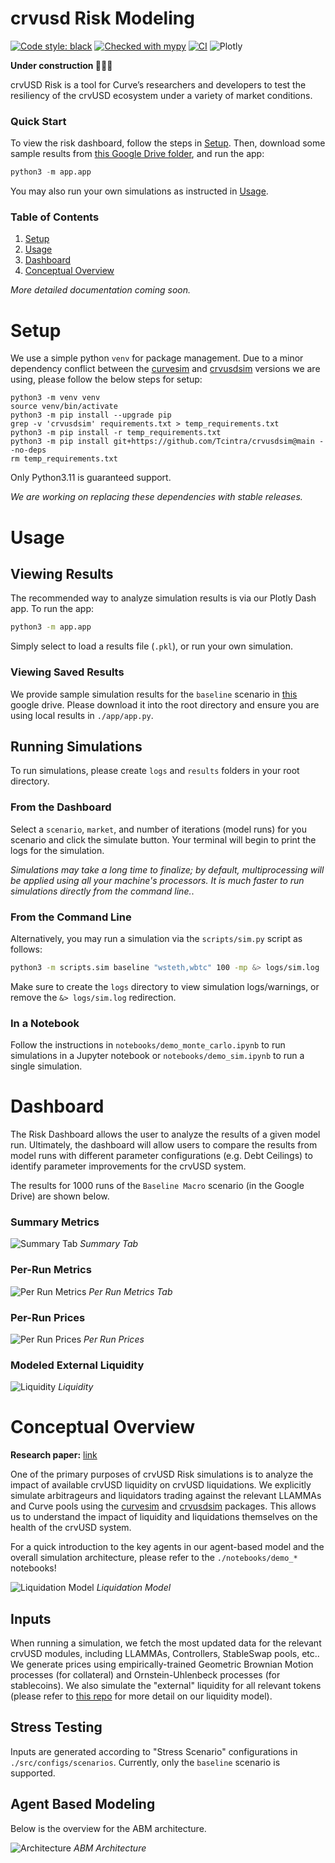 crvusd Risk Modeling
=======================================

[![Code style: black](https://img.shields.io/badge/code%20style-black-000000.svg)](https://github.com/psf/black)
[![Checked with mypy](http://www.mypy-lang.org/static/mypy_badge.svg)](http://mypy-lang.org/)
[![CI](https://github.com/xenophonlabs/crvUSDrisk/actions/workflows/CI.yml/badge.svg)](https://github.com/xenophonlabs/crvUSDrisk/actions/workflows/CI.yml/badge.svg)
![Plotly](https://img.shields.io/badge/Plotly-%233F4F75.svg?style=flat&logo=plotly&logoColor=white)

**Under construction 👷🏽‍♂️**

crvUSD Risk is a tool for Curve’s researchers and developers to test the resiliency of the crvUSD ecosystem under a variety of market conditions. 

### Quick Start

To view the risk dashboard, follow the steps in [Setup](#setup). Then, download some sample results from [this Google Drive folder](https://drive.google.com/drive/folders/13f6Z8FHI-NTGIbm67hdHpm2Q_IIq9sIs?usp=sharing), and run the app:

```python
python3 -m app.app
```

You may also run your own simulations as instructed in [Usage](#usage).

### Table of Contents

1. [Setup](#setup)
2. [Usage](#usage)
3. [Dashboard](#dashboard)
4. [Conceptual Overview](#conceptual-overview)

*More detailed documentation coming soon.*

# Setup

We use a simple python `venv` for package management. Due to a minor dependency conflict between the [curvesim](https://github.com/curveresearch/curvesim/tree/main) and [crvusdsim](https://github.com/0xreviews/crvusdsim) versions we are using, please follow the below steps for setup:

```
python3 -m venv venv
source venv/bin/activate
python3 -m pip install --upgrade pip
grep -v 'crvusdsim' requirements.txt > temp_requirements.txt
python3 -m pip install -r temp_requirements.txt
python3 -m pip install git+https://github.com/Tcintra/crvusdsim@main --no-deps
rm temp_requirements.txt
```

Only Python3.11 is guaranteed support.

*We are working on replacing these dependencies with stable releases.*

# Usage

## Viewing Results

The recommended way to analyze simulation results is via our Plotly Dash app. To run the app:

```bash
python3 -m app.app
```

Simply select to load a results file (`.pkl`), or run your own simulation.

### Viewing Saved Results

We provide sample simulation results for the `baseline` scenario in [this](https://drive.google.com/drive/folders/13f6Z8FHI-NTGIbm67hdHpm2Q_IIq9sIs?usp=sharing) google drive. Please download it into the root directory and ensure you are using local results in `./app/app.py`.

## Running Simulations

To run simulations, please create `logs` and `results` folders in your root directory.

### From the Dashboard

Select a `scenario`, `market`, and number of iterations (model runs) for you scenario and click the simulate button. Your terminal will begin to print the logs for the simulation. 

*Simulations may take a long time to finalize; by default, multiprocessing will be applied using all your machine's processors. It is much faster to run simulations directly from the command line.*.

### From the Command Line

Alternatively, you may run a simulation via the `scripts/sim.py` script as follows:

```bash
python3 -m scripts.sim baseline "wsteth,wbtc" 100 -mp &> logs/sim.log
```

Make sure to create the `logs` directory to view simulation logs/warnings, or remove the `&> logs/sim.log` redirection.

### In a Notebook

Follow the instructions in `notebooks/demo_monte_carlo.ipynb` to run simulations in a Jupyter notebook or `notebooks/demo_sim.ipynb` to run a single simulation.

# Dashboard

The Risk Dashboard allows the user to analyze the results of a given model run. Ultimately, the dashboard will allow users to compare the results from model runs with different parameter configurations (e.g. Debt Ceilings) to identify parameter improvements for the crvUSD system.

The results for 1000 runs of the `Baseline Macro` scenario (in the Google Drive) are shown below.

### Summary Metrics

![Summary Tab](./figs/samples/summary.png)
*Summary Tab*

### Per-Run Metrics
![Per Run Metrics](./figs/samples/per_run_metrics.png)
*Per Run Metrics Tab*

### Per-Run Prices
![Per Run Prices](./figs/samples/per_run_prices.png)
*Per Run Prices*

### Modeled External Liquidity
![Liquidity](./figs/samples/liquidity.png)
*Liquidity*

# Conceptual Overview

**Research paper:** [link](https://xenophonlabs.com/papers/_INTERNAL__An_ABS_Engine_for_crvUSD.pdf)

One of the primary purposes of crvUSD Risk simulations is to analyze the impact of available crvUSD liquidity on crvUSD liquidations. We explicitly simulate arbitrageurs and liquidators trading against the relevant LLAMMAs and Curve pools using the [curvesim](https://github.com/curveresearch/curvesim/tree/main) and [crvusdsim](https://github.com/0xreviews/crvusdsim) packages. This allows us to understand the impact of liquidity and liquidations themselves on the health of the crvUSD system.

For a quick introduction to the key agents in our agent-based model and the overall simulation architecture, please refer to the `./notebooks/demo_*` notebooks!

![Liquidation Model](./figs/samples/oracle_risk.png)
*Liquidation Model*

## Inputs

When running a simulation, we fetch the most updated data for the relevant crvUSD modules, including LLAMMAs, Controllers, StableSwap pools, etc.. We generate prices using empirically-trained Geometric Brownian Motion processes (for collateral) and Ornstein-Uhlenbeck processes (for stablecoins). We also simulate the "external" liquidity for all relevant tokens (please refer to [this repo](https://github.com/xenophonlabs/oneinch-quotes) for more detail on our liquidity model).

## Stress Testing

Inputs are generated according to "Stress Scenario" configurations in `./src/configs/scenarios`. Currently, only the `baseline` scenario is supported.

## Agent Based Modeling

Below is the overview for the ABM architecture.

![Architecture](/figs/samples/architecture.png)
*ABM Architecture*